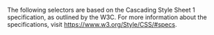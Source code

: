 The following selectors are based on the Cascading Style Sheet 1 specification, as outlined by the W3C. For more information about the specifications, visit <a href="https://www.w3.org/Style/CSS/#specs">https://www.w3.org/Style/CSS/#specs</a>. 